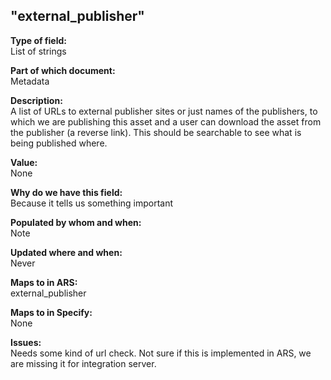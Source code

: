 ## "external_publisher"

**Type of field:**  
List of strings

**Part of which document:**  
Metadata

**Description:**  
A list of URLs to external publisher sites or just names of the publishers, to which we are publishing this asset and a user can download the asset from the publisher (a reverse link). This should be searchable to see what is being published where. 

**Value:**  
None

**Why do we have this field:**  
Because it tells us something important  

**Populated by whom and when:**  
Note  

**Updated where and when:**  
Never

**Maps to in ARS:**  
external_publisher

**Maps to in Specify:**  
None

**Issues:**  
Needs some kind of url check. Not sure if this is implemented in ARS, we are missing it for integration server. 

